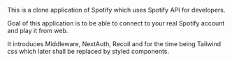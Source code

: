 This is a clone application of Spotify which uses Spotify API for developers.

Goal of this application is to be able to connect to your real Spotify account and play it from web.

It introduces Middleware, NextAuth, Recoil and for the time being Tailwind css which later shall be replaced by styled components.
